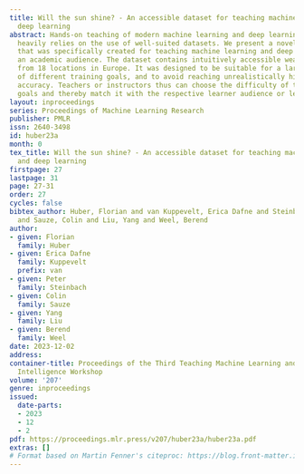 ```yaml
---
title: Will the sun shine? - An accessible dataset for teaching machine learning and
  deep learning
abstract: Hands-on teaching of modern machine learning and deep learning techniques
  heavily relies on the use of well-suited datasets. We present a novel tabular dataset
  that was specifically created for teaching machine learning and deep learning to
  an academic audience. The dataset contains intuitively accessible weather observations
  from 18 locations in Europe. It was designed to be suitable for a large variety
  of different training goals, and to avoid reaching unrealistically high prediction
  accuracy. Teachers or instructors thus can choose the difficulty of the training
  goals and thereby match it with the respective learner audience or lesson objective.
layout: inproceedings
series: Proceedings of Machine Learning Research
publisher: PMLR
issn: 2640-3498
id: huber23a
month: 0
tex_title: Will the sun shine? - An accessible dataset for teaching machine learning
  and deep learning
firstpage: 27
lastpage: 31
page: 27-31
order: 27
cycles: false
bibtex_author: Huber, Florian and van Kuppevelt, Erica Dafne and Steinbach, Peter
  and Sauze, Colin and Liu, Yang and Weel, Berend
author:
- given: Florian
  family: Huber
- given: Erica Dafne
  family: Kuppevelt
  prefix: van
- given: Peter
  family: Steinbach
- given: Colin
  family: Sauze
- given: Yang
  family: Liu
- given: Berend
  family: Weel
date: 2023-12-02
address:
container-title: Proceedings of the Third Teaching Machine Learning and Artificial
  Intelligence Workshop
volume: '207'
genre: inproceedings
issued:
  date-parts:
  - 2023
  - 12
  - 2
pdf: https://proceedings.mlr.press/v207/huber23a/huber23a.pdf
extras: []
# Format based on Martin Fenner's citeproc: https://blog.front-matter.io/posts/citeproc-yaml-for-bibliographies/
---
```

